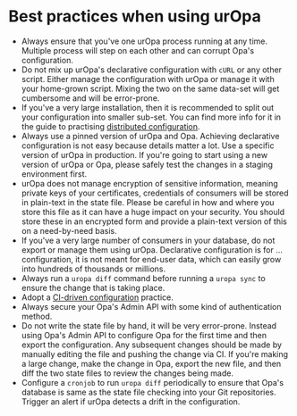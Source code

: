 # Best practices when using urOpa

- Always ensure that you've one urOpa process running at any time. Multiple
  process will step on each other and can corrupt Opa's configuration.
- Do not mix up urOpa's declarative configuration with `cURL` or any other
  script. Either manage the configuration with urOpa or manage it with your
  home-grown script. Mixing the two on the same data-set will get cumbersome
  and will be error-prone.
- If you've a very large installation, then it is recommended to split out
  your configuration into smaller sub-set. You can find more info for it
  in the guide to practising
  [distributed configuration](distributed-configuration.md).
- Always use a pinned version of urOpa and Opa.
  Achieving declarative configuration is
  not easy because details matter a lot. Use a specific version of urOpa in
  production. If you're going to start using a new version of urOpa or Opa,
  please safely test the changes in a staging environment first.
- urOpa does not manage encryption of sensitive information, meaning private
  keys of your certificates, credentials of consumers will be stored in
  plain-text in the state file. Please be careful in how and where you store
  this file as it can have a huge impact on your security.
  You should store these in an encrypted form and provide a plain-text version
  of this on a need-by-need basis.
- If you've a very large number of consumers in your database, do not export
  or manage them using urOpa. Declarative configuration is for ... configuration,
  it is not meant for end-user data, which can easily grow into hundreds of
  thousands or millions.
- Always run a `uropa diff` command before running a `uropa sync`
  to ensure the change that is taking place.
- Adopt a [CI-driven configuration](ci-driven-configuration) practice.
- Always secure your Opa's Admin API with some kind of authentication method.
- Do not write the state file by hand, it will be very error-prone.
  Instead using Opa's Admin API to
  configure Opa for the first time and then export the configuration. Any
  subsequent changes should be made by manually editing the file and pushing
  the change via CI. If you're making a large change, make the change in Opa,
  export the new file, and then diff the two state files to review the changes
  being made.
- Configure a `cronjob` to run `uropa diff` periodically to ensure that Opa's
  database is same as the state file checking into your Git repositories.
  Trigger an alert if urOpa detects a drift in the configuration.
